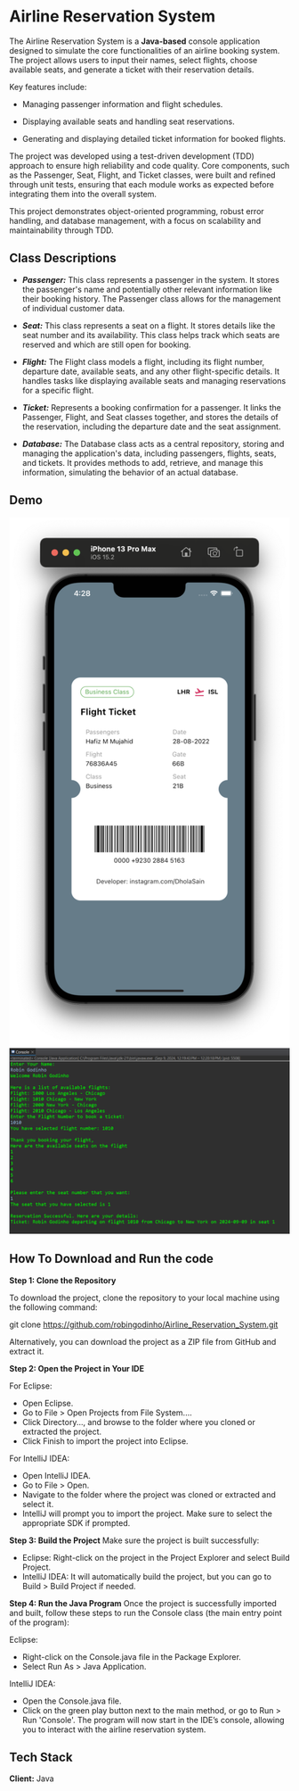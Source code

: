 
# Airline Reservation System

The Airline Reservation System is a **Java-based** console application designed to simulate the core functionalities of an airline booking system. The project allows users to input their names, select flights, choose available seats, and generate a ticket with their reservation details. 

Key features include:
- Managing passenger information and flight schedules.

- Displaying available seats and handling seat reservations.

- Generating and displaying detailed ticket information for booked flights.

The project was developed using a test-driven development (TDD) approach to ensure high reliability and code quality. Core components, such as the Passenger, Seat, Flight, and Ticket classes, were built and refined through unit tests, ensuring that each module works as expected before integrating them into the overall system.

This project demonstrates object-oriented programming, robust error handling, and database management, with a focus on scalability and maintainability through TDD.
## Class Descriptions
 - ***Passenger:*** This class represents a passenger in the system. It stores the passenger's name and potentially other relevant information like their booking history. The Passenger class allows for the management of individual customer data.

- ***Seat:*** This class represents a seat on a flight. It stores details like the seat number and its availability. This class helps track which seats are reserved and which are still open for booking.

- ***Flight:*** The Flight class models a flight, including its flight number, departure date, available seats, and any other flight-specific details. It handles tasks like displaying available seats and managing reservations for a specific flight.

- ***Ticket:*** Represents a booking confirmation for a passenger. It links the Passenger, Flight, and Seat classes together, and stores the details of the reservation, including the departure date and the seat assignment.

- ***Database:*** The Database class acts as a central repository, storing and managing the application's data, including passengers, flights, seats, and tickets. It provides methods to add, retrieve, and manage this information, simulating the behavior of an actual database.



## Demo

![Poster Image](https://github.com/robingodinho/Airline_Reservation_System/blob/323d2076d45d7d2d0afe7a92956fa6e2e64d24f2/example_image.png)
![Poster Image](https://github.com/robingodinho/Airline_Reservation_System/blob/a97d7e07ef87e9514591b25a0c79f2b259d11c70/Demo%20Screenshot.png)
## How To Download and Run the code

**Step 1: Clone the Repository**

To download the project, clone the repository to your local machine using the following command:

git clone https://github.com/robingodinho/Airline_Reservation_System.git

Alternatively, you can download the project as a ZIP file from GitHub and extract it.

**Step 2: Open the Project in Your IDE**

For Eclipse:

- Open Eclipse.
- Go to File > Open Projects from File System....
- Click Directory..., and browse to the folder where you cloned or extracted the project.
- Click Finish to import the project into Eclipse.

For IntelliJ IDEA:

- Open IntelliJ IDEA.
- Go to File > Open.
- Navigate to the folder where the project was cloned or extracted and select it.
- IntelliJ will prompt you to import the project. Make sure to select the appropriate SDK if prompted.

**Step 3: Build the Project**
Make sure the project is built successfully:

- Eclipse: Right-click on the project in the Project Explorer and select Build Project.
- IntelliJ IDEA: It will automatically build the project, but you can go to Build > Build Project if needed.

**Step 4: Run the Java Program**
Once the project is successfully imported and built, follow these steps to run the Console class (the main entry point of the program):

Eclipse:

- Right-click on the Console.java file in the Package Explorer.
- Select Run As > Java Application.

IntelliJ IDEA:

- Open the Console.java file.
- Click on the green play button next to the main method, or go to Run > Run 'Console'.
The program will now start in the IDE’s console, allowing you to interact with the airline reservation system.
## Tech Stack

**Client:** Java



